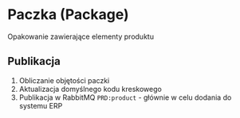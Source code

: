 # Paczka (Package)

Opakowanie zawierające elementy produktu

## Publikacja

1. Obliczanie objętości paczki
1. Aktualizacja domyślnego kodu kreskowego
1. Publikacja w RabbitMQ ```PRD:product``` - głównie w celu dodania do systemu ERP
